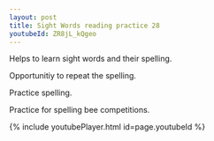```yaml
---
layout: post
title: Sight Words reading practice 28
youtubeId: ZR8jL_kQgeo
---
```

 
 
Helps to learn sight words and their spelling.

Opportunitiy to repeat the spelling. 

Practice spelling. 
 
Practice for spelling bee competitions. 
 
{% include youtubePlayer.html id=page.youtubeId %}
 
 
